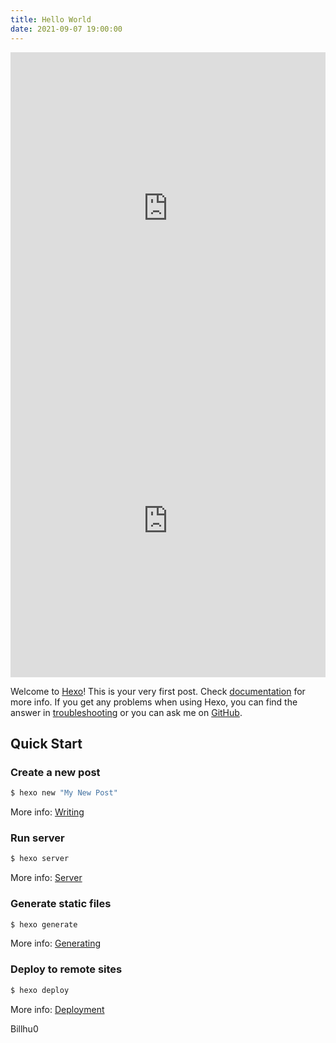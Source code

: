 ```yaml
---
title: Hello World
date: 2021-09-07 19:00:00
---
```


<iframe src="https://venus.cs61c.org/" width="100%" height="500" name="topFrame" scrolling="yes"  noresize="noresize" frameborder="0" id="topFrame"></iframe>

<iframe src="https://billhu.cn/" width="100%" height="500" name="topFrame" scrolling="yes"  noresize="noresize" frameborder="0" id="topFrame"></iframe>

Welcome to [Hexo](https://hexo.io/)! This is your very first post. Check [documentation](https://hexo.io/docs/) for more info. If you get any problems when using Hexo, you can find the answer in [troubleshooting](https://hexo.io/docs/troubleshooting.html) or you can ask me on [GitHub](https://github.com/hexojs/hexo/issues).

## Quick Start

### Create a new post

``` bash
$ hexo new "My New Post"
```

More info: [Writing](https://hexo.io/docs/writing.html)

### Run server

``` bash
$ hexo server
```

More info: [Server](https://hexo.io/docs/server.html)

### Generate static files

``` bash
$ hexo generate
```

More info: [Generating](https://hexo.io/docs/generating.html)

### Deploy to remote sites

``` bash
$ hexo deploy
```

More info: [Deployment](https://hexo.io/docs/one-command-deployment.html)



Billhu0
